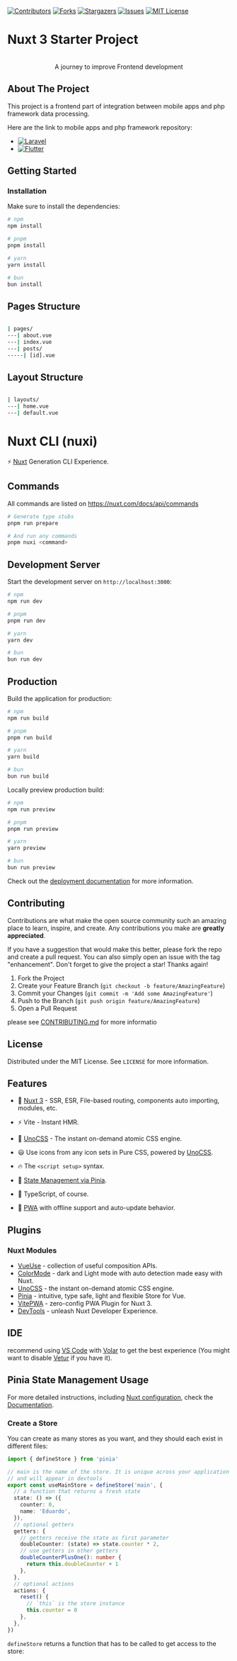 <!-- PROJECT SHIELDS -->
<!--
*** I'm using markdown "reference style" links for readability.
*** Reference links are enclosed in brackets [ ] instead of parentheses ( ).
*** See the bottom of this document for the declaration of the reference variables
*** for contributors-url, forks-url, etc. This is an optional, concise syntax you may use.
*** https://www.markdownguide.org/basic-syntax/#reference-style-links
-->
[![Contributors][contributors-shield]][contributors-url]
[![Forks][forks-shield]][forks-url]
[![Stargazers][stars-shield]][stars-url]
[![Issues][issues-shield]][issues-url]
[![MIT License][license-shield]][license-url]


# Nuxt 3 Starter Project

<!--
*** Thanks for checking out my repository. If you have a suggestion
*** that would make this better, please fork the repo and create a pull request
*** or simply open an issue with the tag "enhancement".
*** Don't forget to give the project a star!
*** Thanks again! Now go create something AMAZING! :D
-->

<br />
<div align="center">
A journey to improve Frontend development
</div>

## About The Project

This project is a frontend part of integration between mobile apps and php framework data processing.

Here are the link to mobile apps and php framework repository:
* [![Laravel][Laravel-repo]][Laravel-url]
* [![Flutter][Flutter-repo]][Flutter-url]


## Getting Started

### Installation

Make sure to install the dependencies:

```bash
# npm
npm install

# pnpm
pnpm install

# yarn
yarn install

# bun
bun install
```

## Pages Structure

```bash

| pages/
---| about.vue
---| index.vue
---| posts/
-----| [id].vue

```

## Layout Structure

```bash

| layouts/
---| home.vue
---| default.vue

```


# Nuxt CLI (nuxi)

⚡️ [Nuxt](https://nuxt.com/) Generation CLI Experience.

## Commands

All commands are listed on https://nuxt.com/docs/api/commands

```bash
# Generate type stubs
pnpm run prepare

# And run any commands
pnpm nuxi <command>
```

## Development Server

Start the development server on `http://localhost:3000`:

```bash
# npm
npm run dev

# pnpm
pnpm run dev

# yarn
yarn dev

# bun
bun run dev
```

## Production

Build the application for production:

```bash
# npm
npm run build

# pnpm
pnpm run build

# yarn
yarn build

# bun
bun run build
```

Locally preview production build:

```bash
# npm
npm run preview

# pnpm
pnpm run preview

# yarn
yarn preview

# bun
bun run preview
```

Check out the [deployment documentation](https://nuxt.com/docs/getting-started/deployment) for more information.

## Contributing

Contributions are what make the open source community such an amazing place to learn, inspire, and create. Any contributions you make are **greatly appreciated**.

If you have a suggestion that would make this better, please fork the repo and create a pull request. You can also simply open an issue with the tag "enhancement".
Don't forget to give the project a star! Thanks again!

1. Fork the Project
2. Create your Feature Branch (`git checkout -b feature/AmazingFeature`)
3. Commit your Changes (`git commit -m 'Add some AmazingFeature'`)
4. Push to the Branch (`git push origin feature/AmazingFeature`)
5. Open a Pull Request

please see [CONTRIBUTING.md](CONTRIBUTING.md) for more informatio

## License

Distributed under the MIT License. See `LICENSE` for more information.

## Features

- 💚 [Nuxt 3](https://nuxt.com/) - SSR, ESR, File-based routing, components auto importing, modules, etc.

- ⚡️ Vite - Instant HMR.

- 🎨 [UnoCSS](https://github.com/unocss/unocss) - The instant on-demand atomic CSS engine.

- 😃 Use icons from any icon sets in Pure CSS, powered by [UnoCSS](https://github.com/unocss/unocss).

- 🔥 The `<script setup>` syntax.

- 🍍 [State Management via Pinia](https://github.com/vuejs/pinia).

- 🦾 TypeScript, of course.

- 📲 [PWA](https://github.com/vite-pwa/nuxt) with offline support and auto-update behavior.

## Plugins

### Nuxt Modules

- [VueUse](https://github.com/vueuse/vueuse) - collection of useful composition APIs.
- [ColorMode](https://github.com/nuxt-modules/color-mode) - dark and Light mode with auto detection made easy with Nuxt.
- [UnoCSS](https://github.com/unocss/unocss) - the instant on-demand atomic CSS engine.
- [Pinia](https://github.com/vuejs/pinia) - intuitive, type safe, light and flexible Store for Vue.
- [VitePWA](https://github.com/vite-pwa/nuxt) - zero-config PWA Plugin for Nuxt 3.
- [DevTools](https://github.com/nuxt/devtools) - unleash Nuxt Developer Experience.

## IDE

recommend using [VS Code](https://code.visualstudio.com/) with [Volar](https://github.com/johnsoncodehk/volar) to get the best experience (You might want to disable [Vetur](https://vuejs.github.io/vetur/) if you have it).

## Pinia State Management Usage

For more detailed instructions, including [Nuxt configuration](https://pinia.vuejs.org/ssr/nuxt.html#nuxt-js), check the [Documentation](https://pinia.vuejs.org).

### Create a Store

You can create as many stores as you want, and they should each exist in different files:

```ts
import { defineStore } from 'pinia'

// main is the name of the store. It is unique across your application
// and will appear in devtools
export const useMainStore = defineStore('main', {
  // a function that returns a fresh state
  state: () => ({
    counter: 0,
    name: 'Eduardo',
  }),
  // optional getters
  getters: {
    // getters receive the state as first parameter
    doubleCounter: (state) => state.counter * 2,
    // use getters in other getters
    doubleCounterPlusOne(): number {
      return this.doubleCounter + 1
    },
  },
  // optional actions
  actions: {
    reset() {
      // `this` is the store instance
      this.counter = 0
    },
  },
})
```

`defineStore` returns a function that has to be called to get access to the store:

<!-- MARKDOWN LINKS & IMAGES -->
<!-- https://www.markdownguide.org/basic-syntax/#reference-style-links -->
[contributors-shield]: https://img.shields.io/github/contributors/awaudindev/nuxt-starter-template.svg?style=for-the-badge
[contributors-url]: https://github.com/awaudindev/nuxt-starter-template/graphs/contributors
[forks-shield]: https://img.shields.io/github/forks/awaudindev/nuxt-starter-template.svg?style=for-the-badge
[forks-url]: https://github.com/awaudindev/nuxt-starter-template/network/members
[stars-shield]: https://img.shields.io/github/stars/awaudindev/nuxt-starter-template.svg?style=for-the-badge
[stars-url]: https://github.com/awaudindev/nuxt-starter-template/stargazers
[issues-shield]: https://img.shields.io/github/issues/awaudindev/nuxt-starter-template.svg?style=for-the-badge
[issues-url]: https://github.com/awaudindev/nuxt-starter-templatee/issues
[license-shield]: https://img.shields.io/github/license/awaudindev/nuxt-starter-template.svg?style=for-the-badge
[license-url]: https://github.com/awaudindev/nuxt-starter-template/blob/master/LICENSE.txt
[Laravel-repo]: https://img.shields.io/badge/Laravel-FF2D20?style=for-the-badge&logo=laravel&logoColor=white
[Laravel-url]: https://github.com/awaudindev/laravel-backend-project
[Flutter-repo]:  https://img.shields.io/badge/Flutter-0468d7?style=for-the-badge&logo=flutter&logoColor=white
[Flutter-url]: https://github.com/awaudindev/Flutter-Simple-Project